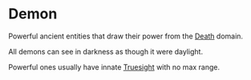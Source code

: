 # Demon

Powerful ancient entities that draw their power from the [Death](../../../Magic/Spells/Spell%20Domains/Death.md) domain.

All demons can see in darkness as though it were daylight.

Powerful ones usually have innate [Truesight](../../../Magic/Spells/Spells%20by%20Level/Level%204/Truesight.md) with no max range.

